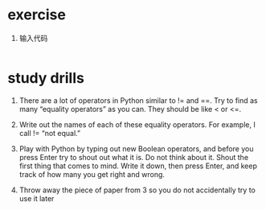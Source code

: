 # exercise
1. 输入代码
```python
```

# study drills
1. There are a lot of operators in Python similar to != and ==. Try to find as many “equality operators” as you can. They should be like < or <=.
2. Write out the names of each of these equality operators. For example, I call != “not equal.”
3. Play with Python by typing out new Boolean operators, and before you press Enter try to shout out what it is. Do not think about it. Shout the first thing that comes to mind. Write it down, then press Enter, and keep track of how many you get right and wrong.

4. Throw away the piece of paper from 3 so you do not accidentally try to use it later
